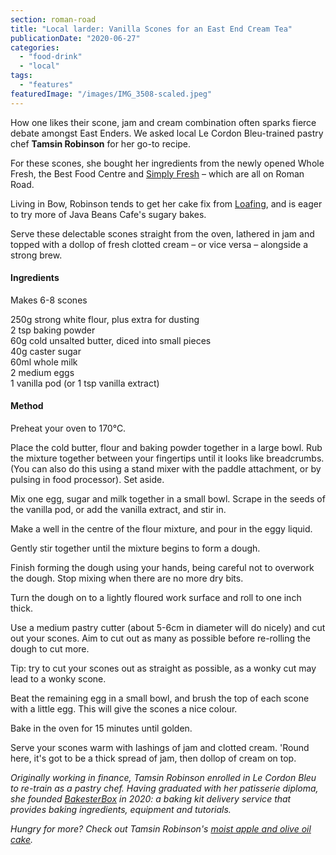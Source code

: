 ```yaml
---
section: roman-road
title: "Local larder: Vanilla Scones for an East End Cream Tea"
publicationDate: "2020-06-27"
categories: 
  - "food-drink"
  - "local"
tags: 
  - "features"
featuredImage: "/images/IMG_3508-scaled.jpeg"
---
```


How one likes their scone, jam and cream combination often sparks fierce debate amongst East Enders. We asked local Le Cordon Bleu-trained pastry chef **Tamsin Robinson** for her go-to recipe.

For these scones, she bought her ingredients from the newly opened Whole Fresh, the Best Food Centre and [Simply Fresh](https://romanroadlondon.com/simply-fresh-globe-town-mehmet-guzel-interview/) – which are all on Roman Road.

Living in Bow, Robinson tends to get her cake fix from [Loafing](https://romanroadlondon.com/loafing-coffee-crepe-shop-reopens/), and is eager to try more of Java Beans Cafe's sugary bakes.

Serve these delectable scones straight from the oven, lathered in jam and topped with a dollop of fresh clotted cream – or vice versa – alongside a strong brew.

#### Ingredients

Makes 6-8 scones

250g strong white flour, plus extra for dusting  
2 tsp baking powder   
60g cold unsalted butter, diced into small pieces  
40g caster sugar  
60ml whole milk  
2 medium eggs  
1 vanilla pod (or 1 tsp vanilla extract)

#### Method

Preheat your oven to 170°C.

Place the cold butter, flour and baking powder together in a large bowl. Rub the mixture together between your fingertips until it looks like breadcrumbs. (You can also do this using a stand mixer with the paddle attachment, or by pulsing in food processor). Set aside. 

Mix one egg, sugar and milk together in a small bowl. Scrape in the seeds of the vanilla pod, or add the vanilla extract, and stir in. 

Make a well in the centre of the flour mixture, and pour in the eggy liquid.

Gently stir together until the mixture begins to form a dough.

Finish forming the dough using your hands, being careful not to overwork the dough. Stop mixing when there are no more dry bits. 

Turn the dough on to a lightly floured work surface and roll to one inch thick.

Use a medium pastry cutter (about 5-6cm in diameter will do nicely) and cut out your scones. Aim to cut out as many as possible before re-rolling the dough to cut more. 

Tip: try to cut your scones out as straight as possible, as a wonky cut may lead to a wonky scone.

Beat the remaining egg in a small bowl, and brush the top of each scone with a little egg. This will give the scones a nice colour.  

Bake in the oven for 15 minutes until golden.

Serve your scones warm with lashings of jam and clotted cream. 'Round here, it's got to be a thick spread of jam, then dollop of cream on top.

_Originally working in finance, Tamsin Robinson enrolled in Le Cordon Bleu to re-train as a pastry chef. Having graduated with her patisserie diploma, she founded [BakesterBox](https://www.bakesterbox.com/) in 2020: a baking kit delivery service that provides baking ingredients, equipment and tutorials._ 

_Hungry for more? Check out Tamsin Robinson's [moist apple and olive oil cake](https://romanroadlondon.com/apple-orange-olive-oil-cake-tamsin-robinson/)._
